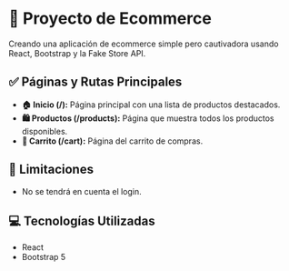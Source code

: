# 🛒 Proyecto de Ecommerce

Creando una aplicación de ecommerce simple pero cautivadora usando React, Bootstrap y la Fake Store API.

## ✅ Páginas y Rutas Principales

- **🏠 Inicio (/):** Página principal con una lista de productos destacados.
- **🛍️ Productos (/products):** Página que muestra todos los productos disponibles.
- **🛒 Carrito (/cart):** Página del carrito de compras.

## 🚫 Limitaciones

- No se tendrá en cuenta el login.

## 💻 Tecnologías Utilizadas

- React
- Bootstrap 5
